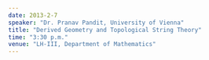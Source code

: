 ```yaml
---
date: 2013-2-7
speaker: "Dr. Pranav Pandit, University of Vienna"
title: "Derived Geometry and Topological String Theory"
time: "3:30 p.m."
venue: "LH-III, Department of Mathematics"
---
```


